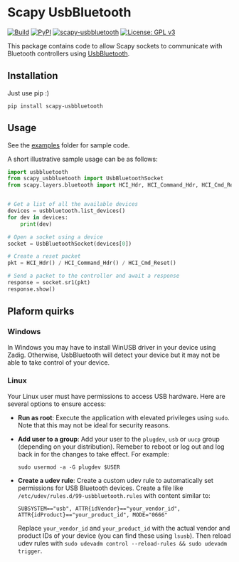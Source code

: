 # Scapy UsbBluetooth

[![Build](https://github.com/usbbluetooth/scapy-usbbluetooth/actions/workflows/build.yml/badge.svg)](https://github.com/usbbluetooth/scapy-usbbluetooth/actions/workflows/build.yml)
[![PyPI](https://img.shields.io/pypi/v/scapy-usbbluetooth)](https://pypi.org/project/scapy-usbbluetooth/)
[![scapy-usbbluetooth](https://snyk.io/advisor/python/scapy-usbbluetooth/badge.svg)](https://snyk.io/advisor/python/scapy-usbbluetooth)
[![License: GPL v3](https://img.shields.io/badge/License-GPLv3-blue.svg)](LICENSE.md)

This package contains code to allow Scapy sockets to communicate with Bluetooth controllers using [UsbBluetooth](https://github.com/usbbluetooth/usbbluetooth).

## Installation

Just use pip :)

```
pip install scapy-usbbluetooth
```

## Usage

See the [examples](examples/) folder for sample code.

A short illustrative sample usage can be as follows:

```python
import usbbluetooth
from scapy_usbbluetooth import UsbBluetoothSocket
from scapy.layers.bluetooth import HCI_Hdr, HCI_Command_Hdr, HCI_Cmd_Reset


# Get a list of all the available devices
devices = usbbluetooth.list_devices()
for dev in devices:
    print(dev)

# Open a socket using a device
socket = UsbBluetoothSocket(devices[0])

# Create a reset packet
pkt = HCI_Hdr() / HCI_Command_Hdr() / HCI_Cmd_Reset()

# Send a packet to the controller and await a response
response = socket.sr1(pkt)
response.show()
```

## Plaform quirks

### Windows

In Windows you may have to install WinUSB driver in your device using Zadig. Otherwise, UsbBluetooth will detect your device but it may not be able to take control of your device.

### Linux

Your Linux user must have permissions to access USB hardware. Here are several options to ensure access:

- **Run as root**: Execute the application with elevated privileges using `sudo`. Note that this may not be ideal for security reasons.

- **Add user to a group**: Add your user to the `plugdev`, `usb` or `uucp` group (depending on your distribution). Remeber to reboot or log out and log back in for the changes to take effect. For example:

  ```
  sudo usermod -a -G plugdev $USER
  ```

- **Create a udev rule**: Create a custom udev rule to automatically set permissions for USB Bluetooth devices. Create a file like `/etc/udev/rules.d/99-usbbluetooth.rules` with content similar to:
  ```
  SUBSYSTEM=="usb", ATTR{idVendor}=="your_vendor_id", ATTR{idProduct}=="your_product_id", MODE="0666"
  ```
  Replace `your_vendor_id` and `your_product_id` with the actual vendor and product IDs of your device (you can find these using `lsusb`). Then reload udev rules with `sudo udevadm control --reload-rules && sudo udevadm trigger`.
